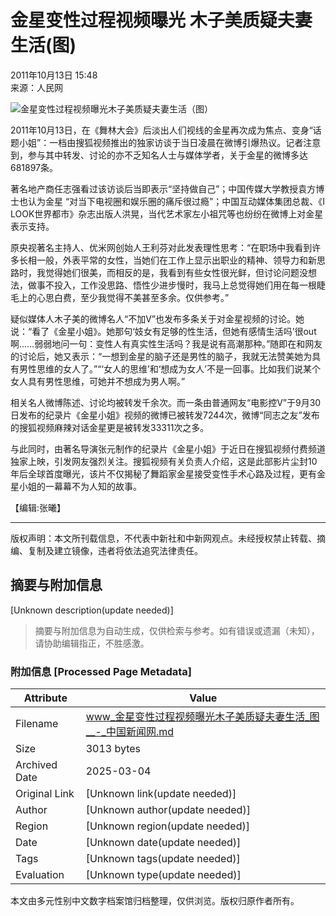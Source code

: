# 金星变性过程视频曝光 木子美质疑夫妻生活(图)

2011年10月13日 15:48  
来源：人民网  

![金星变性过程视频曝光木子美质疑夫妻生活（图）](http://www.chinanews.com/fileftp/2010/04/2010-04-23/U76P4T47D13180F981DT20100423110629.jpg)

2011年10月13日，在《舞林大会》后淡出人们视线的金星再次成为焦点、变身“话题小姐”：一档由搜狐视频推出的独家访谈于当日凌晨在微博引爆热议。记者注意到，参与其中转发、讨论的亦不乏知名人士与媒体学者，关于金星的微博多达681897条。

著名地产商任志强看过该访谈后当即表示“坚持做自己”；中国传媒大学教授袁方博士也认为金星 “对当下电视圈和娱乐圈的痛斥很过瘾”；中国互动媒体集团总裁、《I LOOK世界都市》杂志出版人洪晃，当代艺术家左小祖咒等也纷纷在微博上对金星表示支持。

原央视著名主持人、优米网创始人王利芬对此发表理性思考：“在职场中我看到许多长相一般，外表平常的女性，当她们在工作上显示出职业的精神、领导力和新思路时，我觉得她们很美，而相反的是，我看到有些女性很光鲜，但讨论问题没想法，做事不投入，工作没思路、悟性少进步慢时，我马上总觉得她们用在每一根睫毛上的心思白费，至少我觉得不美甚至多余。仅供参考。”

疑似媒体人木子美的微博名人“不加V”也发布多条关于对金星视频的讨论。她说：“看了《金星小姐》。她那句‘妓女有足够的性生活，但她有感情生活吗’很out啊……弱弱地问一句：变性人有真实性生活吗？我是说有高潮那种。”随即在和网友的讨论后，她又表示：“一想到金星的脑子还是男性的脑子，我就无法赞美她为具有男性思维的女人了。”“‘女人的思维’和‘想成为女人’不是一回事。比如我们说某个女人具有男性思维，可她并不想成为男人啊。”

相关名人微博陈述、讨论均被转发千余次。而一条由普通网友“电影控V”于9月30日发布的纪录片《金星小姐》视频的微博已被转发7244次，微博“同志之友”发布的搜狐视频麻辣对话金星更是被转发33311次之多。

与此同时，由著名导演张元制作的纪录片《金星小姐》于近日在搜狐视频付费频道独家上映，引发网友强烈关注。搜狐视频有关负责人介绍，这是此部影片尘封10年后全球首度曝光，该片不仅揭秘了舞蹈家金星接受变性手术心路及过程，更有金星小姐的一幕幕不为人知的故事。

【编辑:张曦】  

---  

版权声明：本文所刊载信息，不代表中新社和中新网观点。未经授权禁止转载、摘编、复制及建立镜像，违者将依法追究法律责任。
<!-- tcd_original_link https://www.chinanews.com.cn/yl/2011/10-13/3386959.shtml -->


## 摘要与附加信息

<!-- tcd_abstract -->
[Unknown description(update needed)]
<!-- tcd_abstract_end -->

> 摘要与附加信息为自动生成，仅供检索与参考。如有错误或遗漏（未知），请协助编辑指正，不胜感激。

### 附加信息 [Processed Page Metadata]

| Attribute       | Value                                  |
|-----------------|----------------------------------------|
| Filename        | www_金星变性过程视频曝光木子美质疑夫妻生活_图__-_中国新闻网.md                             |
| Size            | 3013 bytes                           |
| Archived Date   | 2025-03-04                             |
| Original Link   | [Unknown link(update needed)]                       |
| Author          | [Unknown author(update needed)]                               |
| Region          | [Unknown region(update needed)]                               |
| Date            | [Unknown date(update needed)]                                 |
| Tags            | [Unknown tags(update needed)]                                 |
| Evaluation            | [Unknown type(update needed)]                                 |
<!-- tcd_table_end -->

本文由多元性别中文数字档案馆归档整理，仅供浏览。版权归原作者所有。
